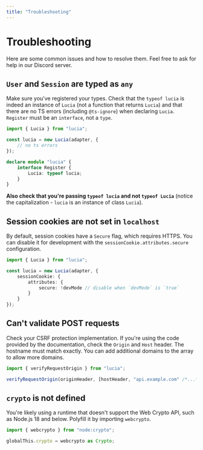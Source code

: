 ```yaml
---
title: "Troubleshooting"
---
```


# Troubleshooting

Here are some common issues and how to resolve them. Feel free to ask for help in our Discord server.

## `User` and `Session` are typed as `any`

Make sure you've registered your types. Check that the `typeof lucia` is indeed an instance of `Lucia` (not a function that returns `Lucia`) and that there are no TS errors (including `@ts-ignore`) when declaring `Lucia`. `Register` must be an `interface`, not a `type`.

```ts
import { Lucia } from "lucia";

const lucia = new Lucia(adapter, {
	// no ts errors
});

declare module "lucia" {
	interface Register {
		Lucia: typeof lucia;
	}
}
```

**Also check that you're passing `typeof lucia` and not `typeof Lucia`** (notice the capitalization - `lucia` is an instance of class `Lucia`).

## Session cookies are not set in `localhost`

By default, session cookies have a `Secure` flag, which requires HTTPS. You can disable it for development with the `sessionCookie.attributes.secure` configuration.

```ts
import { Lucia } from "lucia";

const lucia = new Lucia(adapter, {
	sessionCookie: {
		attributes: {
			secure: !devMode // disable when `devMode` is `true`
		}
	}
});
```

## Can't validate POST requests

Check your CSRF protection implementation. If you're using the code provided by the documentation, check the `Origin` and `Host` header. The hostname must match exactly. You can add additional domains to the array to allow more domains.

```ts
import { verifyRequestOrigin } from "lucia";

verifyRequestOrigin(originHeader, [hostHeader, "api.example.com" /*...*/]);
```

## `crypto` is not defined

You're likely using a runtime that doesn't support the Web Crypto API, such as Node.js 18 and below. Polyfill it by importing `webcrypto`.

```ts
import { webcrypto } from "node:crypto";

globalThis.crypto = webcrypto as Crypto;
```
